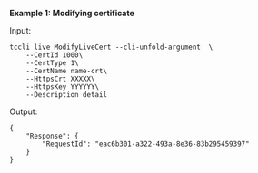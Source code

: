 **Example 1: Modifying certificate**



Input: 

```
tccli live ModifyLiveCert --cli-unfold-argument  \
    --CertId 1000\
    --CertType 1\
    --CertName name-crt\
    --HttpsCrt XXXXX\
    --HttpsKey YYYYYY\
    --Description detail
```

Output: 
```
{
    "Response": {
        "RequestId": "eac6b301-a322-493a-8e36-83b295459397"
    }
}
```

